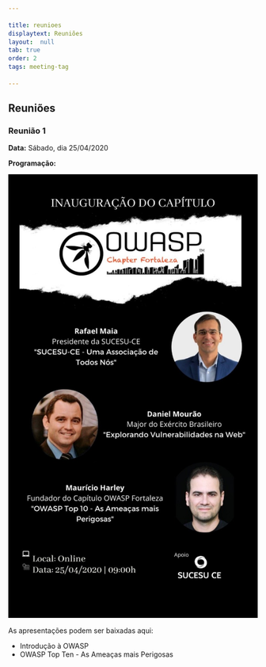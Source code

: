 ```yaml
---

title: reunioes
displaytext: Reuniões
layout:  null
tab: true
order: 2
tags: meeting-tag

---
```


## Reuniões

### Reunião 1
**Data:** Sábado, dia 25/04/2020

**Programação:**

![Reunião 1](assets/images/Programacao_Sessao_1.jpeg)

As apresentações podem ser baixadas aqui:

* Introdução à OWASP
* OWASP Top Ten - As Ameaças mais Perigosas
